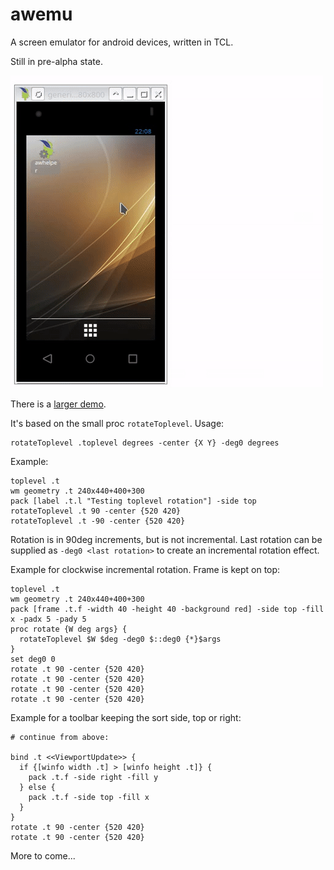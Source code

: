 # awemu
A screen emulator for android devices, written in TCL.

Still in pre-alpha state.

![AWhelper on awemu](https://github.com/dzach/awhelper/blob/master/awhelper.gif)

There is a [larger demo](https://github.com/dzach/awemu/blob/master/LARGE-DEMO.md).

It's based on the small proc ```rotateToplevel```. Usage:
```
rotateToplevel .toplevel degrees -center {X Y} -deg0 degrees
```

Example:
```
toplevel .t
wm geometry .t 240x440+400+300
pack [label .t.l "Testing toplevel rotation"] -side top
rotateToplevel .t 90 -center {520 420}
rotateToplevel .t -90 -center {520 420}
```
Rotation is in 90deg increments, but is not incremental. Last rotation can be supplied as ```-deg0 <last rotation>``` to create an incremental rotation effect. 

Example for clockwise incremental rotation. Frame is kept on top:
```
toplevel .t
wm geometry .t 240x440+400+300
pack [frame .t.f -width 40 -height 40 -background red] -side top -fill x -padx 5 -pady 5
proc rotate {W deg args} {
  rotateToplevel $W $deg -deg0 $::deg0 {*}$args
}
set deg0 0
rotate .t 90 -center {520 420}
rotate .t 90 -center {520 420}
rotate .t 90 -center {520 420}
rotate .t 90 -center {520 420}
```
Example for a toolbar keeping the sort side, top or right:
```
# continue from above:

bind .t <<ViewportUpdate>> {
  if {[winfo width .t] > [winfo height .t]} {
    pack .t.f -side right -fill y
  } else {
    pack .t.f -side top -fill x
  }
}
rotate .t 90 -center {520 420}
rotate .t 90 -center {520 420}
```
More to come...
